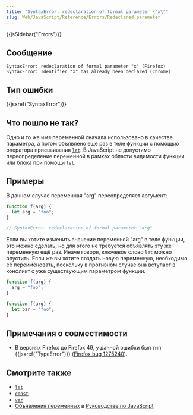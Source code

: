 ```yaml
---
title: "SyntaxError: redeclaration of formal parameter \"x\""
slug: Web/JavaScript/Reference/Errors/Redeclared_parameter
---
```


{{jsSidebar("Errors")}}

## Сообщение

```
SyntaxError: redeclaration of formal parameter "x" (Firefox)
SyntaxError: Identifier "x" has already been declared (Chrome)
```

## Тип ошибки

{{jsxref("SyntaxError")}}

## Что пошло не так?

Одно и то же имя переменной сначала использовано в качестве параметра, а потом объявлено ещё раз в теле функции с помощью оператора присваивания [`let`](/ru/docs/Web/JavaScript/Reference/Statements/let). В JavaScript не допустимо переопределение переменной в рамках области видимости функции или блока при помощи `let`.

## Примеры

В данном случае переменная "arg" переопределяет аргумент:

```js example-bad
function f(arg) {
  let arg = "foo";
}

// SyntaxError: redeclaration of formal parameter "arg"
```

Если вы хотите изменить значение переменной "arg" в теле функции, это можно сделать, но для этого не требуется объявлять эту же переменную ещё раз. Иначе говоря, ключевое слово `let` можно опустить. Если же вы хотите создать новую переменную, необходимо её переименовать, поскольку в противном случае она вступает в конфликт с уже существующим параметром функции.

```js example-good
function f(arg) {
  arg = "foo";
}

function f(arg) {
  let bar = "foo";
}
```

## Примечания о совместимости

- В версиях Firefox до Firefox 49, у данной ошибки был тип {{jsxref("TypeError")}} ([Firefox bug 1275240](https://bugzil.la/1275240)).

## Смотрите также

- [`let`](/ru/docs/Web/JavaScript/Reference/Statements/let)
- [`const`](/ru/docs/Web/JavaScript/Reference/Statements/const)
- [`var`](/ru/docs/Web/JavaScript/Reference/Statements/var)
- [Объявления переменных](/ru/docs/Web/JavaScript/Guide/Grammar_and_types#объявления) в [Руководстве по JavaScript](/ru/docs/Web/JavaScript/Guide)
